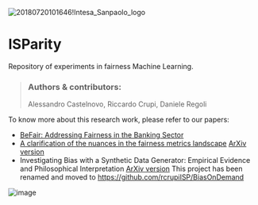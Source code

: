 ![20180720101646!Intesa_Sanpaolo_logo](https://user-images.githubusercontent.com/92302358/187639073-08130658-5c1a-4f93-be2b-be180a30f38b.svg)

# ISParity
Repository of experiments in fairness Machine Learning.

> ### Authors & contributors:
> Alessandro Castelnovo, Riccardo Crupi, Daniele Regoli

To know more about this research work, please refer to our papers:

- [BeFair: Addressing Fairness in the Banking Sector](https://ieeexplore.ieee.org/abstract/document/9377894)
- [A clarification of the nuances in the fairness metrics landscape](https://www.nature.com/articles/s41598-022-07939-1)
  [ArXiv version](https://arxiv.org/pdf/2106.00467.pdf)
- Investigating Bias with a Synthetic Data Generator: Empirical Evidence and Philosophical Interpretation [ArXiv version](https://arxiv.org/pdf/2209.05889.pdf)
  This project has been renamed and moved to https://github.com/rcrupiISP/BiasOnDemand


![image](https://user-images.githubusercontent.com/66357086/202754476-9b270563-00b1-4f08-8404-de9396d67e0b.png)
